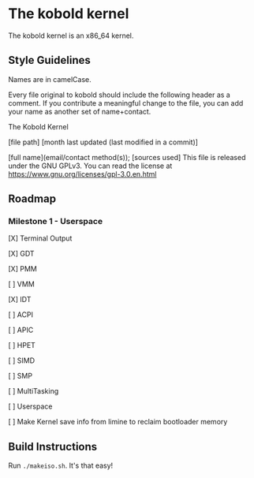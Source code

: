 # The kobold kernel

The kobold kernel is an x86_64 kernel.

## Style Guidelines

Names are in camelCase.

Every file original to kobold should include the following header as a comment. If you contribute a meaningful change to the file, you can add your name as another set of name+contact.

The Kobold Kernel

[file path]
[month last updated (last modified in a commit)]

[full name](email/contact method(s));
[sources used]
This file is released under the GNU GPLv3. You can read the license at https://www.gnu.org/licenses/gpl-3.0.en.html

## Roadmap

### Milestone 1 - Userspace

[X] Terminal Output

[X] GDT

[X] PMM

[ ] VMM

[X] IDT

[ ] ACPI

[ ] APIC

[ ] HPET

[ ] SIMD

[ ] SMP

[ ] MultiTasking

[ ] Userspace

[ ] Make Kernel save info  from limine to reclaim bootloader memory

## Build Instructions

Run `./makeiso.sh`. It's that easy!